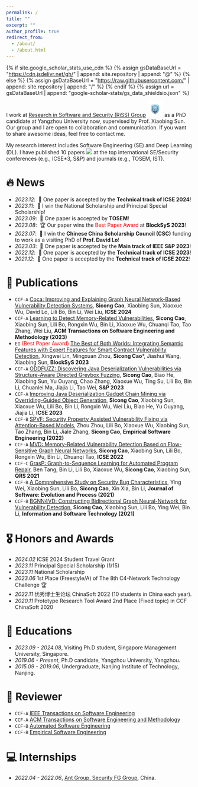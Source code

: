 ```yaml
---
permalink: /
title: ""
excerpt: ""
author_profile: true
redirect_from: 
  - /about/
  - /about.html
---
```


{% if site.google_scholar_stats_use_cdn %}
{% assign gsDataBaseUrl = "https://cdn.jsdelivr.net/gh/" | append: site.repository | append: "@" %}
{% else %}
{% assign gsDataBaseUrl = "https://raw.githubusercontent.com/" | append: site.repository | append: "/" %}
{% endif %}
{% assign url = gsDataBaseUrl | append: "google-scholar-stats/gs_data_shieldsio.json" %}

<span class='anchor' id='about-me'></span>

I work at [Research in Software and Security (RiSS) Group](http://riss.yzu.edu.cn/) <img src='./images/Riss_LOGO.jpg' style='width: 3em;'> as a PhD candidate at Yangzhou University now, supervised by Prof. Xiaobing Sun. Our group and I are open to collaboration and communication. If you want to share awesome ideas, feel free to contact me.

My research interest includes Software Engineering (SE) and Deep Learning (DL). I have published 10 papers <a href='https://scholar.google.com/citations?user=c-vPF2gAAAAJ'><img src="https://img.shields.io/endpoint?logo=Google%20Scholar&url=https%3A%2F%2Fcdn.jsdelivr.net%2Fgh%2FSicongCao%2Fsicongcao.github.io@google-scholar-stats%2Fgs_data_shieldsio.json&labelColor=f6f6f6&color=9cf&style=flat&label=citations"></a> at the top international SE/Security conferences (e.g., ICSE*3, S&P) and journals (e.g., TOSEM, IST).


# 🔥 News
- *2023.12*: &nbsp;🎉 One paper is accepted by the **Technical track of ICSE 2024**!
- *2023.11*: &nbsp;🎉 I win the National Scholarship and Principal Special Scholarship!
- *2023.09*: &nbsp;🎉 One paper is accepted by **TOSEM**!
- *2023.08*: &nbsp;🏆 Our paper wins the <span style="color:red">Best Paper Award</span> at **BlockSyS 2023**!
- *2023.07*: &nbsp;🎉 I win the **Chinese China Scholarship Council (CSC)** funding to work as a visiting PhD of **Prof. David Lo**!
- *2023.03*: &nbsp;🎉 One paper is accepted by the **Main track of IEEE S&P 2023**!
- *2022.12*: &nbsp;🎉 One paper is accepted by the **Technical track of ICSE 2023**!
- *2021.12*: &nbsp;🎉 One paper is accepted by the **Technical track of ICSE 2022**!

# 📝 Publications 
- ``CCF-A`` [Coca: Improving and Explaining Graph Neural Network-Based Vulnerability Detection Systems](), **Sicong Cao**, Xiaobing Sun, Xiaoxue Wu, David Lo, Lili Bo, Bin Li, Wei Liu, **ICSE 2024**
- ``CCF-A`` [Learning to Detect Memory-Related Vulnerabilities](https://dl.acm.org/doi/abs/10.1145/3624744), **Sicong Cao**, Xiaobing Sun, Lili Bo, Rongxin Wu, Bin Li, Xiaoxue Wu, Chuanqi Tao, Tao Zhang, Wei Liu, **ACM Transactions on Software Engineering and Methodology (2023)**
- ``EI`` <span style="color:red">(Best Paper Award)</span> [The Best of Both Worlds: Integrating Semantic Features with Expert Features for Smart Contract Vulnerability Detection](https://link.springer.com/chapter/10.1007/978-981-99-8104-5_2), Xingwei Lin, Mingxuan Zhou, **Sicong Cao***, Jiashui Wang, Xiaobing Sun, **BlockSyS 2023**
- ``CCF-A`` [ODDFUZZ: Discovering Java Deserialization Vulnerabilities via Structure-Aware Directed Greybox Fuzzing](https://ieeexplore.ieee.org/document/10179377), **Sicong Cao**, Biao He, Xiaobing Sun, Yu Ouyang, Chao Zhang, Xiaoxue Wu, Ting Su, Lili Bo, Bin Li, Chuanlei Ma, Jiajia Li, Tao Wei, **S&P 2023**
- ``CCF-A`` [Improving Java Deserialization Gadget Chain Mining via Overriding-Guided Object Generation](https://ieeexplore.ieee.org/document/10172888), **Sicong Cao**, Xiaobing Sun, Xiaoxue Wu, Lili Bo, Bin Li, Rongxin Wu, Wei Liu, Biao He, Yu Ouyang, Jiajia Li, **ICSE 2023**
- ``CCF-B`` [SPVF: Security Property Assisted Vulnerability Fixing via Attention-Based Models](https://link.springer.com/article/10.1007/s10664-022-10216-4), Zhou Zhou, Lili Bo, Xiaoxue Wu, Xiaobing Sun, Tao Zhang, Bin Li, Jiale Zhang, **Sicong Cao**, **Empirical Software Engineering (2022)**
- ``CCF-A`` [MVD: Memory-Related Vulnerability Detection Based on Flow-Sensitive Graph Neural Networks](https://dl.acm.org/doi/10.1145/3510003.3510219), **Sicong Cao**, Xiaobing Sun, Lili Bo, Rongxin Wu, Bin Li, Chuanqi Tao, **ICSE 2022**
- ``CCF-C`` [GrasP: Graph-to-Sequence Learning for Automated Program Repair](https://ieeexplore.ieee.org/document/9724652/), Ben Tang, Bin Li, Lili Bo, Xiaoxue Wu, **Sicong Cao**, Xiaobing Sun, **QRS 2021**
- ``CCF-B`` [A Comprehensive Study on Security Bug Characteristics](https://onlinelibrary.wiley.com/doi/10.1002/smr.2376), Ying Wei, Xiaobing Sun, Lili Bo, **Sicong Cao**, Xin Xia, Bin Li, **Journal of Software: Evolution and Process (2021)**
- ``CCF-B`` [BGNN4VD: Constructing Bidirectional Graph Neural-Network for Vulnerability Detection](https://www.sciencedirect.com/science/article/abs/pii/S0950584921000586?via%3Dihub), **Sicong Cao**, Xiaobing Sun, Lili Bo, Ying Wei, Bin Li, **Information and Software Technology (2021)**

# 🎖 Honors and Awards
- *2024.02* ICSE 2024 Student Travel Grant
- *2023.11* Principal Special Scholarship (1/15)
- *2023.11* National Scholarship
- *2023.06* 1st Place (Freestyle/A) of The 8th C4-Network Technology Challenge 🏆
- *2022.11* 优秀博士生论坛 ChinaSoft 2022 (10 students in China each year).
- *2020.11* Prototype Research Tool Award 2nd Place (Fixed topic) in CCF ChinaSoft 2020
  
# 📖 Educations
- *2023.09 - 2024.08*, Visiting Ph.D student, Singapore Management University, Singapore.
- *2019.06 - Present*, Ph.D candidate, Yangzhou University, Yangzhou.
- *2015.09 - 2019.06*, Undergraduate, Nanjing Institute of Technology, Nanjing.

# 💬 Reviewer
- ``CCF-A`` [IEEE Transactions on Software Engineering](https://ieeexplore.ieee.org/xpl/RecentIssue.jsp?punumber=32)
- ``CCF-A`` [ACM Transactions on Software Engineering and Methodology](https://dl.acm.org/journal/tosem)
- ``CCF-B`` [Automated Software Engineering](https://link.springer.com/journal/10515)
- ``CCF-B`` [Empirical Software Engineering](https://link.springer.com/journal/10664)

# 💻 Internships
- *2022.04 - 2022.06*, [Ant Group, Security FG Group](https://www.antgroup.com/), China.
